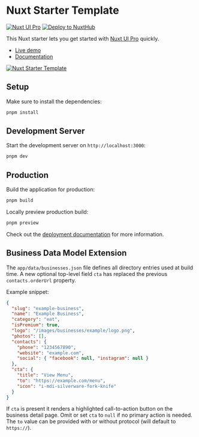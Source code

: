 # Nuxt Starter Template

[![Nuxt UI Pro](https://img.shields.io/badge/Made%20with-Nuxt%20UI%20Pro-00DC82?logo=nuxt&labelColor=020420)](https://ui.nuxt.com/pro)
[![Deploy to NuxtHub](https://img.shields.io/badge/Deploy%20to-NuxtHub-00DC82?logo=nuxt&labelColor=020420)](https://hub.nuxt.com/new?repo=nuxt-ui-pro/starter)

This Nuxt starter lets you get started with [Nuxt UI Pro](https://ui.nuxt.com/pro) quickly.

- [Live demo](https://ui-pro-starter.nuxt.dev/)
- [Documentation](https://ui.nuxt.com/getting-started/installation/pro/nuxt)

<a href="https://ui-pro-starter.nuxt.dev/" target="_blank">
  <picture>
    <source media="(prefers-color-scheme: dark)" srcset="https://assets.hub.nuxt.com/eyJ0eXAiOiJKV1QiLCJhbGciOiJIUzI1NiJ9.eyJ1cmwiOiJodHRwczovL3VpLXByby1zdGFydGVyLm51eHQuZGV2IiwiaWF0IjoxNzM5NDYzMzk4fQ.XLzPkSW6nRbPW07QO1RkMwz_RAPA4KfeyrWrK3li9YI.jpg?theme=dark">
    <source media="(prefers-color-scheme: light)" srcset="https://assets.hub.nuxt.com/eyJ0eXAiOiJKV1QiLCJhbGciOiJIUzI1NiJ9.eyJ1cmwiOiJodHRwczovL3VpLXByby1zdGFydGVyLm51eHQuZGV2IiwiaWF0IjoxNzM5NDYzMzk4fQ.XLzPkSW6nRbPW07QO1RkMwz_RAPA4KfeyrWrK3li9YI.jpg?theme=light">
    <img alt="Nuxt Starter Template" src="https://assets.hub.nuxt.com/eyJ0eXAiOiJKV1QiLCJhbGciOiJIUzI1NiJ9.eyJ1cmwiOiJodHRwczovL3VpLXByby1zdGFydGVyLm51eHQuZGV2IiwiaWF0IjoxNzM5NDYzMzk4fQ.XLzPkSW6nRbPW07QO1RkMwz_RAPA4KfeyrWrK3li9YI.jpg">
  </picture>
</a>

## Setup

Make sure to install the dependencies:

```bash
pnpm install
```

## Development Server

Start the development server on `http://localhost:3000`:

```bash
pnpm dev
```

## Production

Build the application for production:

```bash
pnpm build
```

Locally preview production build:

```bash
pnpm preview
```

Check out the [deployment documentation](https://nuxt.com/docs/getting-started/deployment) for more information.

## Business Data Model Extension

The `app/data/businesses.json` file defines all directory entries used at build time. A new optional top-level field `cta` has replaced the previous `contacts.orderUrl` property.

Example snippet:

```json
{
  "slug": "example-business",
  "name": "Example Business",
  "category": "eat",
  "isPremium": true,
  "logo": "/images/businesses/example/logo.png",
  "photos": [],
  "contacts": {
    "phone": "1234567890",
    "website": "example.com",
    "social": { "facebook": null, "instagram": null }
  },
  "cta": {
    "title": "View Menu",
    "to": "https://example.com/menu",
    "icon": "i-mdi-silverware-fork-knife"
  }
}
```

If `cta` is present it renders a highlighted call-to-action button on the business detail page. Omit or set `cta` to `null` if no primary action is needed. The `to` value can be provided with or without protocol (will default to `https://`).
